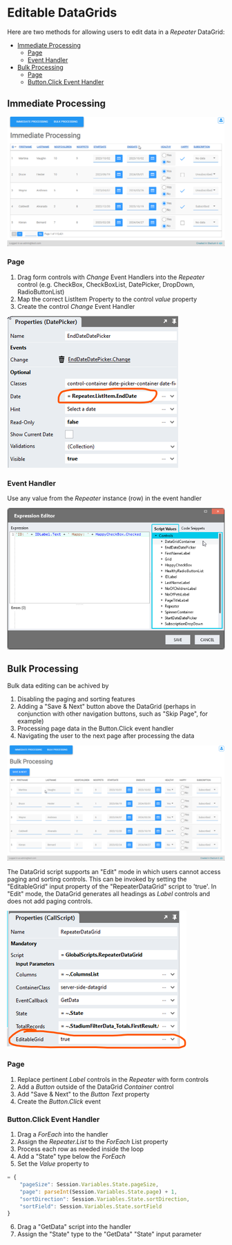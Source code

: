 # Editable DataGrids <!-- omit in toc -->

Here are two methods for allowing users to edit data in a *Repeater* DataGrid: 

- [Immediate Processing](#immediate-processing)
  - [Page](#page)
  - [Event Handler](#event-handler)
- [Bulk Processing](#bulk-processing)
  - [Page](#page-1)
  - [Button.Click Event Handler](#buttonclick-event-handler)

## Immediate Processing

![](images/ImmediateProcessingView.gif)

### Page
1. Drag form controls with *Change* Event Handlers into the *Repeater* control (e.g. CheckBox, CheckBoxList, DatePicker, DropDown, RadioButtonList)
2. Map the correct ListItem Property to the control *value* property
3. Create the control *Change* Event Handler

![](images/SelectedRepeaterItemProperty.png)

### Event Handler
Use any value from the *Repeater* instance (row) in the event handler

![](images/ExpressionEditorRow.png)

## Bulk Processing

Bulk data editing can be achived by 

1. Disabling the paging and sorting features
2. Adding a "Save & Next" button above the DataGrid (perhaps in conjunction with other navigation buttons, such as "Skip Page", for example)
3. Processing page data in the Button.Click event handler
4. Navigating the user to the next page after processing the data

![](images/BulkProcessingView1.gif)

The DataGrid script supports an "Edit" mode in which users cannot access paging and sorting controls. This can be invoked by setting the "EditableGrid" input property of the "RepeaterDataGrid" script to 'true'. In "Edit" mode, the DataGrid generates all headings as *Label* controls and does not add paging controls. 

![](images/EditableGridScriptProperty.png)

### Page

1. Replace pertinent *Label* controls in the *Repeater* with form controls
2. Add a *Button* outside of the DataGrid *Container* control
3. Add "Save & Next" to the *Button Text* property
4. Create the *Button.Click* event

### Button.Click Event Handler

1. Drag a *ForEach* into the handler
2. Assign the *Repeater.List* to the *ForEach* List property
3. Process each row as needed inside the loop
4. Add a "State" type below the *ForEach*
5. Set the *Value* property to

```javascript
= {
	"pageSize": Session.Variables.State.pageSize,
	"page": parseInt(Session.Variables.State.page) + 1,
	"sortDirection": Session.Variables.State.sortDirection,
	"sortField": Session.Variables.State.sortField
}
```

6. Drag a "GetData" script into the handler
7. Assign the "State" type to the "GetData" "State" input parameter